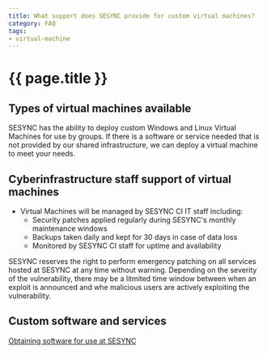 ```yaml
---
title: What support does SESYNC provide for custom virtual machines?
category: FAQ
tags:
- virtual-machine
---
```


# {{ page.title }}

## Types of virtual machines available

SESYNC has the ability to deploy custom Windows and Linux Virtual Machines for use by groups. 
If there is a software or service needed that is not provided by our shared infrastructure,
we can deploy a virtual machine to meet your needs.


## Cyberinfrastructure staff support of virtual machines

* Virtual Machines will be managed by SESYNC CI IT staff including:
  * Security patches applied regularly during SESYNC's monthly maintenance windows
  * Backups taken daily and kept for 30 days in case of data loss
  * Monitored by SESYNC CI staff for uptime and availability


SESYNC reserves the right to perform emergency patching on all services hosted at SESYNC at any time without warning.
Depending on the severity of the vulnerability, there may be a litmited time window between when an exploit is announced and whe
malicious users are actively exploiting the vulnerability.
  
## Custom software and services

[Obtaining software for use at SESYNC](/blob/master/_posts/2017-12-18-obtaining-software.md)
 



